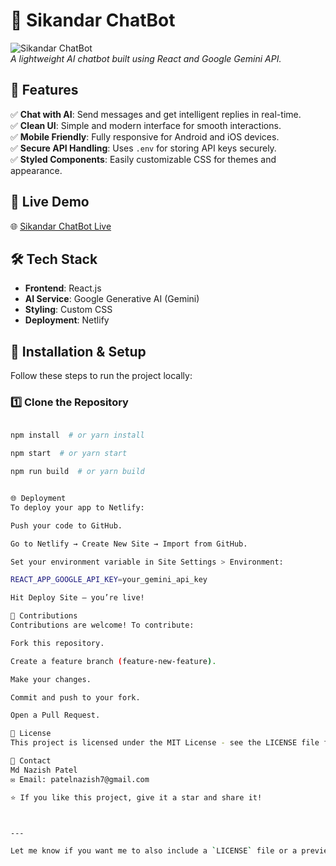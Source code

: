 # 🤖 Sikandar ChatBot

![Sikandar ChatBot](https://your-image-url.com)  
*A lightweight AI chatbot built using React and Google Gemini API.*

## 📌 Features

✅ **Chat with AI**: Send messages and get intelligent replies in real-time.  
✅ **Clean UI**: Simple and modern interface for smooth interactions.  
✅ **Mobile Friendly**: Fully responsive for Android and iOS devices.  
✅ **Secure API Handling**: Uses `.env` for storing API keys securely.  
✅ **Styled Components**: Easily customizable CSS for themes and appearance.

## 🎥 Live Demo
🌐 [Sikandar ChatBot Live](https://sikandarchatbot.netlify.app)

## 🛠️ Tech Stack

- **Frontend**: React.js  
- **AI Service**: Google Generative AI (Gemini)  
- **Styling**: Custom CSS  
- **Deployment**: Netlify

## 🚀 Installation & Setup

Follow these steps to run the project locally:

### 1️⃣ Clone the Repository
```bash

npm install  # or yarn install

npm start  # or yarn start

npm run build  # or yarn build


🌐 Deployment
To deploy your app to Netlify:

Push your code to GitHub.

Go to Netlify → Create New Site → Import from GitHub.

Set your environment variable in Site Settings > Environment:

REACT_APP_GOOGLE_API_KEY=your_gemini_api_key

Hit Deploy Site — you’re live!

🧠 Contributions
Contributions are welcome! To contribute:

Fork this repository.

Create a feature branch (feature-new-feature).

Make your changes.

Commit and push to your fork.

Open a Pull Request.

📄 License
This project is licensed under the MIT License - see the LICENSE file for details.

📩 Contact
Md Nazish Patel
✉️ Email: patelnazish7@gmail.com

⭐ If you like this project, give it a star and share it!



---

Let me know if you want me to also include a `LICENSE` file or a preview image link placeholder for the banner.
